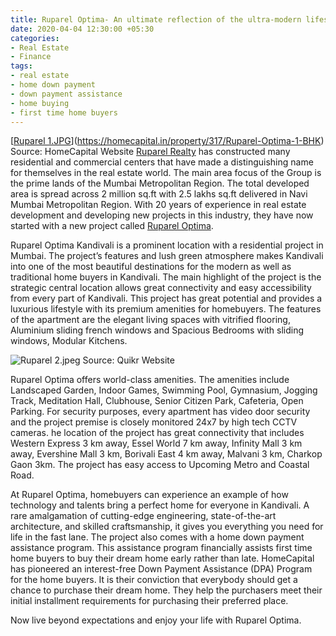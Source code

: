```yaml
---
title: Ruparel Optima- An ultimate reflection of the ultra-modern lifestyle
date: 2020-04-04 12:30:00 +05:30
categories:
- Real Estate
- Finance
tags:
- real estate
- home down payment
- down payment assistance
- home buying
- first time home buyers
---
```



[[Ruparel 1.JPG](/uploads/Ruparel%201.JPG)](https://homecapital.in/property/317/Ruparel-Optima-1-BHK)
Source: HomeCapital Website
[Ruparel Realty](https://homecapital.in/offering/developer/ruparel-realty) has constructed many residential and commercial centers that have made a distinguishing name for themselves in the real estate world. The main area focus of the Group is the prime lands of the Mumbai Metropolitan Region. The total developed area is spread across 2 million sq.ft with 2.5 lakhs sq.ft delivered in Navi Mumbai Metropolitan Region. With 20 years of experience in real estate development and developing new projects in this industry, they have now started with a new project called [Ruparel Optima](https://homecapital.in/property/317/Ruparel-Optima-1-BHK).


Ruparel Optima Kandivali is a prominent location with a residential project in Mumbai. The project’s features and lush green atmosphere makes Kandivali into one of the most beautiful destinations for the modern as well as traditional home buyers in Kandivali. The main highlight of the project is the strategic central location allows great connectivity and easy accessibility from every part of Kandivali. This project has great potential and provides a luxurious lifestyle with its premium amenities for homebuyers. The features of the apartment are the elegant living spaces with vitrified flooring, Aluminium sliding french windows and Spacious Bedrooms with sliding windows, Modular Kitchens.

![Ruparel 2.jpeg](/uploads/Ruparel%202.jpeg)
Source: Quikr Website

Ruparel Optima offers world-class amenities. The amenities include Landscaped Garden, Indoor Games, Swimming Pool, Gymnasium, Jogging Track, Meditation Hall, Clubhouse, Senior Citizen Park, Cafeteria, Open Parking. For security purposes, every apartment has video door security and the project premise is closely monitored 24x7 by high tech CCTV cameras.
he location of the project has great connectivity that includes Western Express 3 km away, Essel World 7 km away, Infinity Mall 3 km away, Evershine Mall 3 km, Borivali East 4 km away, Malvani 3 km, Charkop Gaon 3km. The project has easy access to Upcoming Metro and Coastal Road.

At Ruparel Optima, homebuyers can experience an example of how technology and talents bring a perfect home for everyone in Kandivali. A rare amalgamation of cutting-edge engineering, state-of-the-art architecture, and skilled craftsmanship, it gives you everything you need for life in the fast lane. The project also comes with a home down payment assistance program. This assistance program financially assists first time home buyers to buy their dream home early rather than late. HomeCapital has pioneered an interest-free Down Payment Assistance (DPA) Program for the home buyers. It is their conviction that everybody should get a chance to purchase their dream home. They help the purchasers meet their initial installment requirements for purchasing their preferred place.
 
Now live beyond expectations and enjoy your life with Ruparel Optima. 






